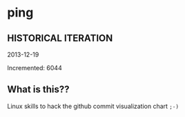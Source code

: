 # ping

## HISTORICAL ITERATION
2013-12-19

Incremented: 6044

## What is this?? 
Linux skills to hack the github commit visualization chart `;-)`
